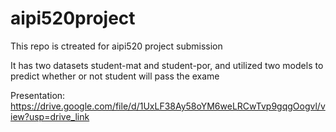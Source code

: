 # aipi520project

This repo is ctreated for aipi520 project submission

It has two datasets student-mat and student-por, and utilized two models to predict whether or not student will pass the exame

Presentation: https://drive.google.com/file/d/1UxLF38Ay58oYM6weLRCwTvp9gqgOogvl/view?usp=drive_link
